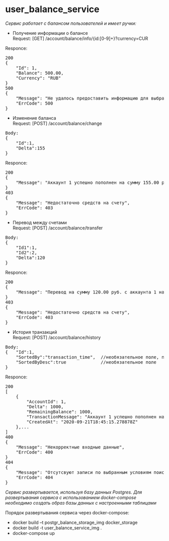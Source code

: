 # user_balance_service

*Сервис работает с балансом пользователей и имеет ручки:*

-   Получение информации о балансе<br/>
Request:
[GET] /account/balance/info/{id:[0-9]+}?currency=CUR

Responce:
<pre>
200
{
	"Id": 1,
	"Balance": 500.00,
	"Currency": "RUB"
}
500
{
    "Message": "Не удалось предоставить информацию для выбранного курса валюты",
    "ErrCode": 500
}
</pre>

-   Изменение баланса<br/>
Request:
[POST] /account/balance/change
<pre>
Body:
{
    "Id":1,
    "Delta":155
}
</pre>

Responce:
<pre>
200
{
    "Message": "Аккаунт 1 успешно пополнен на сумму 155.00 руб."
}
403
{
    "Message": "Недостаточно средств на счету",
    "ErrCode": 403
}
</pre>

-   Перевод между счетами<br/>
Request:
[POST] /account/balance/transfer
<pre>
Body:
{
    "Id1":1,
    "Id2":2,
    "Delta":120
}
</pre>

Responce:
<pre>
200
{
    "Message": "Перевод на сумму 120.00 руб. с аккаунта 1 на аккаунт 2 выполнен успешно."
}
403
{
    "Message": "Недостаточно средств на счету",
    "ErrCode": 403
}
</pre>

-   История транзакций<br/>
Request:
[POST] /account/balance/history

<pre>
Body:
{   "Id":1,
    "SortedBy":"transaction_time",  //необязательное поле, параметры: "transaction_time", "transaction_sum"
    "SortedByDesc":true             //необязательное поле
}
</pre>

Responce:
<pre>
200
[
    {
        "AccountId": 1,
        "Delta": 1000,
        "RemainingBalance": 1000,
        "TransactionMessage": "Аккаунт 1 успешно пополнен на сумму 1000.00 руб.",
        "CreatedAt": "2020-09-21T18:45:15.278878Z"
    },...
]
400
{
    "Message": "Некорректные входные данные",
    "ErrCode": 400
}
404
{
    "Message": "Отсутсвуют записи по выбранным условиям поиска",
    "ErrCode": 404
}
</pre>

*Сервис развертывается, используя базу данных Postgres. Для развертывания сервиса с использованием docker-compose необходимо создать образ базы данных с настроенными таблицами*

Порядок развертывания сервиса через docker-compose:
-   docker build –t postgr_balance_storage_img docker_storage
-   docker build -t user_balance_service_img .
-   docker-compose up